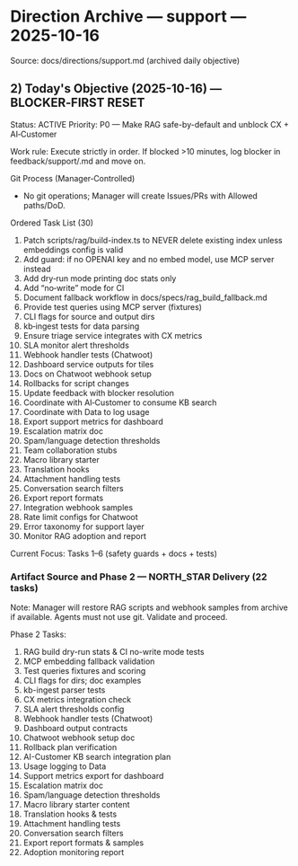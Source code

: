 # Direction Archive — support — 2025-10-16

Source: docs/directions/support.md (archived daily objective)

## 2) Today's Objective (2025-10-16) — BLOCKER‑FIRST RESET

Status: ACTIVE
Priority: P0 — Make RAG safe-by-default and unblock CX + AI‑Customer

Work rule: Execute strictly in order. If blocked >10 minutes, log blocker in feedback/support/<today>.md and move on.

Git Process (Manager‑Controlled)
- No git operations; Manager will create Issues/PRs with Allowed paths/DoD.

Ordered Task List (30)
1) Patch scripts/rag/build-index.ts to NEVER delete existing index unless embeddings config is valid
2) Add guard: if no OPENAI key and no embed model, use MCP server instead
3) Add dry‑run mode printing doc stats only
4) Add “no‑write” mode for CI
5) Document fallback workflow in docs/specs/rag_build_fallback.md
6) Provide test queries using MCP server (fixtures)
7) CLI flags for source and output dirs
8) kb‑ingest tests for data parsing
9) Ensure triage service integrates with CX metrics
10) SLA monitor alert thresholds
11) Webhook handler tests (Chatwoot)
12) Dashboard service outputs for tiles
13) Docs on Chatwoot webhook setup
14) Rollbacks for script changes
15) Update feedback with blocker resolution
16) Coordinate with AI‑Customer to consume KB search
17) Coordinate with Data to log usage
18) Export support metrics for dashboard
19) Escalation matrix doc
20) Spam/language detection thresholds
21) Team collaboration stubs
22) Macro library starter
23) Translation hooks
24) Attachment handling tests
25) Conversation search filters
26) Export report formats
27) Integration webhook samples
28) Rate limit configs for Chatwoot
29) Error taxonomy for support layer
30) Monitor RAG adoption and report

Current Focus: Tasks 1–6 (safety guards + docs + tests)

### Artifact Source and Phase 2 — NORTH_STAR Delivery (22 tasks)
Note: Manager will restore RAG scripts and webhook samples from archive if available. Agents must not use git. Validate and proceed.

Phase 2 Tasks:
1) RAG build dry-run stats & CI no-write mode tests
2) MCP embedding fallback validation
3) Test queries fixtures and scoring
4) CLI flags for dirs; doc examples
5) kb-ingest parser tests
6) CX metrics integration check
7) SLA alert thresholds config
8) Webhook handler tests (Chatwoot)
9) Dashboard output contracts
10) Chatwoot webhook setup doc
11) Rollback plan verification
12) AI-Customer KB search integration plan
13) Usage logging to Data
14) Support metrics export for dashboard
15) Escalation matrix doc
16) Spam/language detection thresholds
17) Macro library starter content
18) Translation hooks & tests
19) Attachment handling tests
20) Conversation search filters
21) Export report formats & samples
22) Adoption monitoring report

